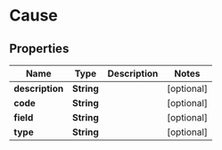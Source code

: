 

# Cause


## Properties

| Name | Type | Description | Notes |
|------------ | ------------- | ------------- | -------------|
|**description** | **String** |  |  [optional] |
|**code** | **String** |  |  [optional] |
|**field** | **String** |  |  [optional] |
|**type** | **String** |  |  [optional] |



